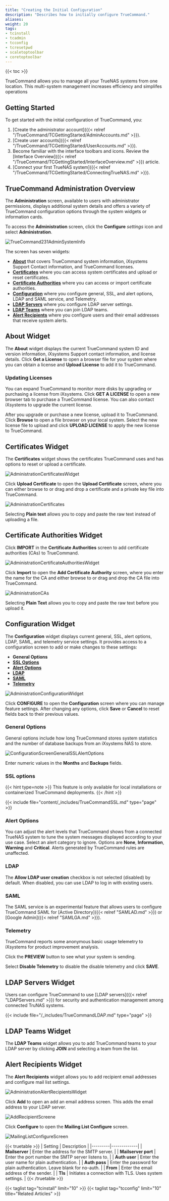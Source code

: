 ```yaml
---
title: "Creating the Initial Configuration"
description: "Describes how to initially configure TrueCommand."
aliases:
weight: 20
tags:
- tcinstall
- tcadmin
- tcconfig
- tcresetpwd
- scaletoptoolbar
- coretoptoolbar
---
```

{{< toc >}}


TrueCommand allows you to manage all your TrueNAS systems from one location. This multi-system management increases efficiency and simplifes operations

## Getting Started

To get started with the initial configuration of TrueCommand, you:

1. [Create the administrator account]({{< relref "/TrueCommand/TCGettingStarted/AdminAccounts.md" >}}).
2. [Create user accounts]({{< relref "/TrueCommand/TCGettingStarted/UserAccounts.md" >}}).
3. Become familiar with the interface toolbars and icons. Review the [Interface Overview]({{< relref "/TrueCommand/TCGettingStarted/InterfaceOverview.md" >}}) article.
4. [Connect your first TrueNAS system]({{< relref "/TrueCommand/TCGettingStarted/ConnectingTrueNAS.md" >}}).

## TrueCommand Administration Overview

The **Administration** screen, available to users with administrator permissions, displays additional system details and offers a variety of TrueCommand configuration options through the system widgets or information cards.

To access the **Administration** screen, click the **Configure** <i class="material-icons" aria-hidden="true" title="Settings">settings</i> icon and select **Administration**. 

![TrueCommand231AdminSystemInfo](/images/TrueCommand/2.3.1/TrueCommand231AdminSystemInfo.png "Administration Configuration")

The screen has seven widgets:
* **[About](#about-widget)** that covers TrueCommand system information, iXsystems Support Contact information, and TrueCommand licenses.
* **[Certificates](#certificates-widget)** where you can access system certificates and upload or reset certificates.
* **[Certificate Authorities](#certificate-authorities-widget)** where you can access or import certificate authorities.
* **[Configuration](#configuration-widget)** where you configure general, SSL, and alert options, LDAP and SAML service, and Telemetry.
* **[LDAP Servers](#ldap-servers-widget)** where you configure LDAP server settings.
* **[LDAP Teams](#ldap-teams-widget)** where you can join LDAP teams.
* **[Alert Recipients](#alert-recipients-widget)** where you configure users and their email addresses that receive system alerts.

## About Widget

The **About** widget displays the current TrueCommand system ID and version information, iXsystems Support contact information, and license details. 
Click **Get a License** to open a browser file for your system where you can obtain a license and **Upload License** to add it to TrueCommand.

### Updating Licenses

You can expand TrueCommand to monitor more disks by upgrading or purchasing a license from iXsystems.
Click **GET A LICENSE** to open a new browser tab to purchase a TrueCommand license.
You can also contact iXsystems to upgrade the current license.

After you upgrade or purchase a new license, upload it to TrueCommand.
Click **Browse** to open a file browser on your local system.
Select the new license file to upload and click **UPLOAD LICENSE** to apply the new license to TrueCommand.

## Certificates Widget

The **Certificates** widget shows the certificates TrueCommand uses and has options to reset or upload a certificate.

![AdministrationCertificatesWidget](/images/TrueCommand/2.3.2/AdministrationCertificatesWidget.png "Administration: Certificates Widget")

Click **Upload Certificate** to open the **Upload Certificate** screen, where you can either browse to or drag and drop a certificate and a private key file into TrueCommand. 

![AdministrationCertificates](/images/TrueCommand/2.2/AdministrationCertificates.png "Administration: Certificates")

Selecting **Plain text** allows you to copy and paste the raw text instead of uploading a file.

## Certificate Authorities Widget

Click **IMPORT** in the **Certificate Authorities** screen to add certificate authorities (CAs) to TrueCommand.

![AdministrationCertificateAuthoritiesWidget](/images/TrueCommand/2.3.2/AdministrationCertificateAuthoritiesWidget.png "Administration: Certificates Authorities Widget")

Click **Import** to open the **Add Certificate Authority** screen, where you enter the name for the CA and either browse to or drag and drop the CA file into TrueCommand.

![AdministrationCAs](/images/TrueCommand/2.2/AdministrationCAs.png "Administration: Certificates")

Selecting **Plain Text** allows you to copy and paste the raw text before you upload it.

## Configuration Widget

The **Configuration** widget displays current general, SSL, alert options, LDAP, SAML, and telemetry service settings. It provides access to a configuration screen to add or make changes to these settings:  

* **General Options** 
* **[SSL Options](#ssl-options)** 
* **[Alert Options](#alert-options)**
* **[LDAP](#ldap)**
* **[SAML](#saml)**
* **[Telemetry](#telemetry)**

![AdministrationConfigurationWidget](/images/TrueCommand/2.3.2/AdministrationConfigurationWidget.png "Administration Configuration Widget")

Click **CONFIGURE** to open the **Configuration** screen where you can manage feature settings. After changing any options, click **Save** or **Cancel** to reset fields back to their previous values.

### General Options
General options include how long TrueCommand stores system statistics and the number of database backups from an iXsystems NAS to store.

![ConfigurationScreenGeneralSSLAlertOptions](/images/TrueCommand/2.3.2/ConfigurationScreenGeneralSSLAlertOptions.png "Configuration General SSL and Alert Options")

Enter numeric values in the **Months** and **Backups** fields.

### SSL options

{{< hint type=note >}}
This feature is only available for local installations or containerized TrueCommand deployments.
{{< /hint >}}

{{< include file="content/_includes/TrueCommandSSL.md" type="page" >}}

### Alert Options

You can adjust the alert levels that TrueCommand shows from a connected TrueNAS system to tune the system messages displayed according to your use case.
Select an alert category to ignore. Options are **None**, **Information**, **Warning** and **Critical**. Alerts generated by TrueCommand rules are unaffected.

### LDAP

The **Allow LDAP user creation** checkbox is not selected (disabled) by default. When disabled, you can use LDAP to log in with existing users.

### SAML 

The SAML service is an experimental feature that allows users to configure TrueCommand SAML for [Active Directory]({{< relref "SAMLAD.md" >}}) or [Google Admin]({{< relref "SAMLGA.md" >}}). 

### Telemetry 

TrueCommand reports some anonymous basic usage telemetry to iXsystems for product improvement analysis.

Click the **PREVIEW** button to see what your system is sending.

Select **Disable Telemetry** to disable the disable telemetry and click **SAVE**.

## LDAP Servers Widget

Users can configure TrueCommand to use [LDAP servers]({{< relref "LDAPServers.md" >}}) for security and authentication management among connected TruNAS systems.

{{< include file="/_includes/TrueCommandLDAP.md" type="page" >}}

## LDAP Teams Widget

The **LDAP Teams** widget allows you to add TrueCommand teams to your LDAP server by clicking **JOIN** and selecting a team from the list.

## Alert Recipients Widget

The **Alert Recipients** widget allows you to add recipient email addresses and configure mail list settings.

![AdministrationAlertRecipientsWidget](/images/TrueCommand/2.3.2/AdministrationAlertRecipientsWidget.png "Administration Screen Alert Recipients Widget")

Click **Add** to open an add an email address screen. This adds the email address to your LDAP server.

![AddRecipientScreene](/images/TrueCommand/2.3.2/AddRecipientScreen.png "Add Recipients Screen")

Click **Configure** to open the **Mailing List Configure** screen. 

![MailingListConfigureScreen](/images/TrueCommand/2.3.2/MailingListConfigureScreen.png "Mailing List Configuration Screen")

{{< truetable >}}
| Setting | Description |
|---------|-------------|
| **Mailserver** | Enter the address for the SMTP server. |
| **Mailserver port** | Enter the port number the SMTP server listens to. |
| **Auth user** | Enter the user name for plain authentication. |
| **Auth pass** | Enter the password for plain authentication. Leave blank for no-auth. |
| **From** | Enter the email address of the sender. |
| **Tls** | Initiates a connection with TLS. Uses system settings. |
{{< /truetable >}}

{{< taglist tag="tcinstall" limit="10" >}}
{{< taglist tag="tcconfig" limit="10" title="Related Articles" >}}
